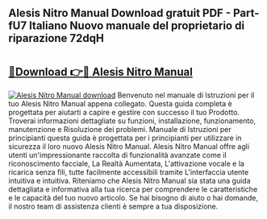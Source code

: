 ## Alesis Nitro Manual Download gratuit PDF - Part-fU7 Italiano Nuovo manuale del proprietario di riparazione 72dqH

# <h2><a href="http://dfbgzhx.blite.top/?on=Alesis+Nitro+Manual">🔗Download 👉🔴 Alesis Nitro Manual</a></h2>

[![Alesis Nitro Manual download](https://i.imgur.com/lujVjoI.png)](http://dfbgzhx.blite.top/?on=Alesis+Nitro+Manual)
Benvenuto nel manuale di Istruzioni per il tuo Alesis Nitro Manual appena collegato. Questa guida completa è progettata per aiutarti a capire e gestire con successo il tuo Prodotto. Troverai informazioni dettagliate su funzioni, installazione, funzionamento, manutenzione e Risoluzione dei problemi. Manuale di Istruzioni per principianti questa guida è progettata per i principianti per utilizzare in sicurezza il loro nuovo Alesis Nitro Manual. Alesis Nitro Manual offre agli utenti un'impressionante raccolta di funzionalità avanzate come il riconoscimento facciale, La Realtà Aumentata, L'attivazione vocale e la ricarica senza fili, tutte facilmente accessibili tramite L'interfaccia utente intuitiva e intuitiva. Riteniamo che Alesis Nitro Manual sia stata una guida dettagliata e informativa alla tua ricerca per comprendere le caratteristiche e le capacità del tuo nuovo articolo. Se hai bisogno di aiuto o hai domande, il nostro team di assistenza clienti è sempre a tua disposizione.
